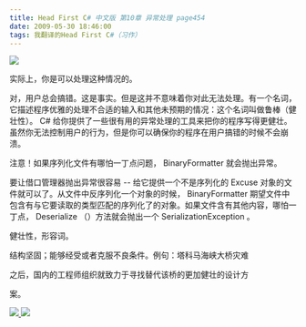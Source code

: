 ```yaml
---
title: Head First C# 中文版 第10章 异常处理 page454
date: 2009-05-30 18:46:00
tags: 我翻译的Head First C#（习作）
---
```

![](http://student.csdn.net/attachment/200905/30/39098_1243680336tjJZ.jpg)

实际上，你是可以处理这种情况的。

  

对，用户总会搞错。这是事实。但是这并不意味着你对此无法处理。有一个名词，它描述程序优雅的处理不合适的输入和其他未预期的情况：这个名词叫做鲁棒（健壮性）。
C#  给你提供了一些很有用的异常处理的工具来把你的程序写得更健壮。虽然你无法控制用户的行为，但是你可以确保你的程序在用户搞错的时候不会崩溃。

  

注意！如果序列化文件有哪怕一丁点问题，  BinaryFormatter  就会抛出异常。

  

要让借口管理器抛出异常很容易  \--  给它提供一个不是序列化的  Excuse  对象的文件就可以了。从文件中反序列化一个对象的时候，
BinaryFormatter  期望文件中包含有与它要读取的类型匹配的序列化了的对象。如果文件含有其他内容，哪怕一丁点，  Deserialize
（）方法就会抛出一个  SerializationException  。

  

健壮性，形容词。

  

结构坚固；能够经受或者克服不良条件。例句：塔科马海峡大桥灾难

  

之后，国内的工程师组织就致力于寻找替代该桥的更加健壮的设计方

  

案。



[ ![](https://profile.csdnimg.cn/5/2/5/3_cuipengfei1)
![](https://g.csdnimg.cn/static/user-reg-year/1x/11.png)
](https://blog.csdn.net/cuipengfei1)





